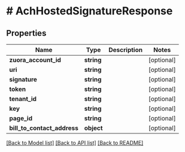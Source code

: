 # # AchHostedSignatureResponse

## Properties

Name | Type | Description | Notes
------------ | ------------- | ------------- | -------------
**zuora_account_id** | **string** |  | [optional]
**uri** | **string** |  | [optional]
**signature** | **string** |  | [optional]
**token** | **string** |  | [optional]
**tenant_id** | **string** |  | [optional]
**key** | **string** |  | [optional]
**page_id** | **string** |  | [optional]
**bill_to_contact_address** | **object** |  | [optional]

[[Back to Model list]](../../README.md#models) [[Back to API list]](../../README.md#endpoints) [[Back to README]](../../README.md)
